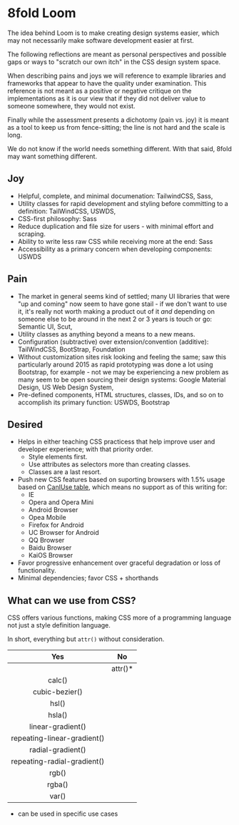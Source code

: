 # 8fold Loom

The idea behind Loom is to make creating design systems easier, which may not necessarily make software development easier at first.

The following reflections are meant as personal perspectives and possible gaps or ways to "scratch our own itch" in the CSS design system space.

When describing pains and joys we will reference to example libraries and frameworks that appear to have the quality under examination. This reference is not meant as a positive or negative critique on the implementations as it is our view that if they did not deliver value to someone somewhere, they would not exist.

Finally while the assessment presents a dichotomy (pain vs. joy) it is meant as a tool to keep us from fence-sitting; the line is not hard and the scale is long.

We do not know if the world needs something different. With that said, 8fold may want something different.

## Joy

- Helpful, complete, and minimal documenation: TailwindCSS, Sass, 
- Utility classes for rapid development and styling before committing to a definition: TailWindCSS, USWDS,
- CSS-first philosophy: Sass
- Reduce duplication and file size for users - with minimal effort and scraping.
- Ability to write less raw CSS while receiving more at the end: Sass
- Accessibility as a primary concern when developing components: USWDS

## Pain

- The market in general seems kind of settled; many UI libraries that were "up and coming" now seem to have gone stail - if we don't want to use it, it's really not worth making a product out of it *and* depending on someone else to be around in the next 2 or 3 years is touch or go: Semantic UI, Scut, 
- Utility classes as anything beyond a means to a new means.
- Configuration (subtractive) over extension/convention (additive): TailWindCSS, BootStrap, Foundation
- Without customization sites risk looking and feeling the same; saw this particularly around 2015 as rapid prototyping was done a lot using Bootstrap, for example - not we may be experiencing a new problem as many seem to be open sourcing their design systems: Google Material Design, US Web Design System, 
- Pre-defined components, HTML structures, classes, IDs, and so on to accomplish its primary function: USWDS, Bootstrap

## Desired

- Helps in either teaching CSS practicess that help improve user and developer experience; with that priority order.
  - Style elements first.
  - Use attributes as selectors more than creating classes.
  - Classes are a last resort.
- Push new CSS features based on suporting browsers with 1.5% usage based on [CanIUse table](https://caniuse.com/usage-table), which means no support as of this writing for:
  - IE
  - Opera and Opera Mini
  - Android Browser
  - Opea Mobile
  - Firefox for Android
  - UC Browser for Android
  - QQ Browser
  - Baidu Browser
  - KaiOS Browser
- Favor progressive enhancement over graceful degradation or loss of functionality.
- Minimal dependencies; favor CSS + shorthands

## What can we use from CSS?

CSS offers various functions, making CSS more of a programming language not just a style definition language.

In short, everything but `attr()` without consideration.

|Yes |No |
|:--:|:--:|
| |attr()* |
|calc() | |
|cubic-bezier() | | 
|hsl() | |
|hsla() | |
|linear-gradient() | |
|repeating-linear-gradient() | | 
|radial-gradient() | |
|repeating-radial-gradient() | |
|rgb() | |
|rgba() | |
|var() | |

* can be used in specific use cases
